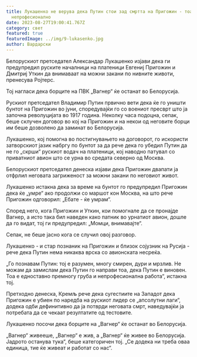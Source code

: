 ```yaml
---
title: Лукашенко не верува дека Путин стои зад смртта на Пригожин - тоа било
  непрофесионално
date: 2023-08-27T19:00:41.767Z
category: свет
featured: true
featuredImage: ../img/9-lukasenko.jpg
author: Вардарски
---
```

Белорускиот претседател Александар Лукашенко изјави дека ги предупредил руските началници на платеници Евгениј Пригожин и Дмитриј Уткин да внимаваат на можни закани по нивните животи, пренесува Ројтерс.

Тој нагласи дека борците на ПВК „Вагнер“ ќе останат во Белорусија.

Рускиот претседател Владимир Путин првично вети дека ќе го уништи бунтот на Пригожин во јуни, споредувајќи го со воениот пресврт што ја започна револуцијата во 1917 година. Неколку часа подоцна, сепак, беше склучен договор во кој на Пригожин и на некои од неговите борци им беше дозволено да заминат во Белорусија.

Лукашенко, кој помогна во постигнувањето на договорот, го искористи затворскиот јазик набргу по бунтот за да рече дека го убедил Путин да не го „скрши“ рускиот водач на платеници, кој наводно патувал со приватниот авион што се урна во средата северно од Москва.

Белорускиот претседател денеска изјави дека Пригожин двапати ја отфрлил неговата загриженост за можни закани по неговиот живот.

Лукашенко истакна дека за време на бунтот го предупредил Пригожин дека ќе „умре“ ако продолжи со маршот кон Москва, на што рече Пригожин одговорил: „Ебате - ќе умрам“.

Според него, кога Пригожин и Уткин, кои помогнале да се пронајде Вагнер, а исто така бил наведен како патник во урнатиот авион, дошле да го видат, тој ги предупредил: „Момци, внимавајте“.

Сепак, не беше јасно кога се случил овој разговор.

Лукашенко - и стар познаник на Пригожин и близок сојузник на Русија - рече дека Путин нема никаква врска со авионската несреќа.

„Го познавам Путин: тој е разумен, многу смирен, дури и мрзлив. Не можам да замислам дека Путин го направи тоа, дека Путин е виновен. Тоа е едноставно премногу груба и непрофесионална работа“, истакна тој.

Претходно денеска, Кремљ рече дека сугестиите на Западот дека Пригожин е убиен по наредба на рускиот лидер се „апсолутни лаги“, додека одби дефинитивно да ја потврди неговата смрт, наведувајќи ја потребата да се чекаат резултатите од тестовите.

Лукашенко посочи дека борците на „Вагнер“ ќе останат во Белорусија.

„Вагнер“ живееше, „Вагнер“ е жив, а „Вагнер“ ќе живее во Белорусија. Јадрото останува тука“, беше категоричен тој. „Се додека ни треба оваа единица, тие ќе живеат и работат со нас“.